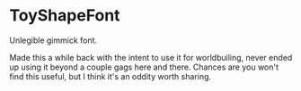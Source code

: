 # ToyShapeFont
Unlegible gimmick font.

Made this a while back with the intent to use it for worldbuiling, never ended up using it beyond a couple gags here and there.
Chances are you won't find this useful, but I think it's an oddity worth sharing.
